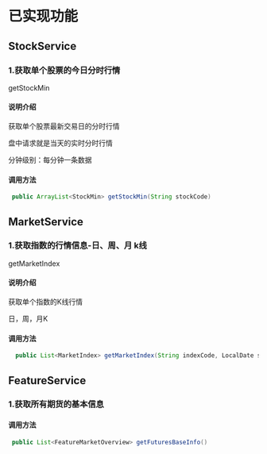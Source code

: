 # 已实现功能

## StockService

### 1.获取单个股票的今日分时行情 
getStockMin


#### 说明介绍
获取单个股票最新交易日的分时行情

盘中请求就是当天的实时分时行情

分钟级别：每分钟一条数据

#### 调用方法

```Java
 public ArrayList<StockMin> getStockMin(String stockCode)
```


## MarketService

### 1.获取指数的行情信息-日、周、月 k线
getMarketIndex

#### 说明介绍

获取单个指数的K线行情

日，周，月K



#### 调用方法

```Java
  public List<MarketIndex> getMarketIndex(String indexCode, LocalDate startDate, KLineType kType)
```

## FeatureService

### 1.获取所有期货的基本信息

#### 调用方法

```Java
 public List<FeatureMarketOverview> getFuturesBaseInfo()
```

